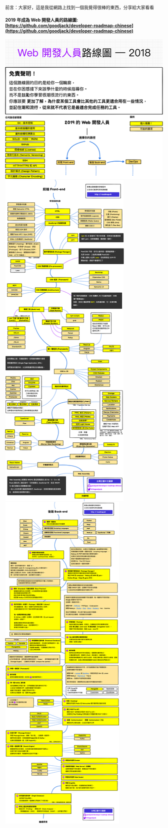 前言：大家好，這是我從網路上找到一個我覺得很棒的東西，分享給大家看看
#### 2019 年成為 Web 開發人員的路線圖:  [https://github.com/goodjack/developer-roadmap-chinese](https://github.com/goodjack/developer-roadmap-chinese)


![](https://github.com/jimmyseto168/jimmyseto/blob/master/jimmy's%20learning/image/banner.png)
![](https://github.com/jimmyseto168/jimmyseto/blob/master/jimmy's%20learning/image/disclaimer.png)
![](https://github.com/jimmyseto168/jimmyseto/blob/master/jimmy's%20learning/image/intro.png)
![](https://github.com/jimmyseto168/jimmyseto/blob/master/jimmy's%20learning/image/frontend.png)
![](https://github.com/jimmyseto168/jimmyseto/blob/master/jimmy's%20learning/image/後端.png)
